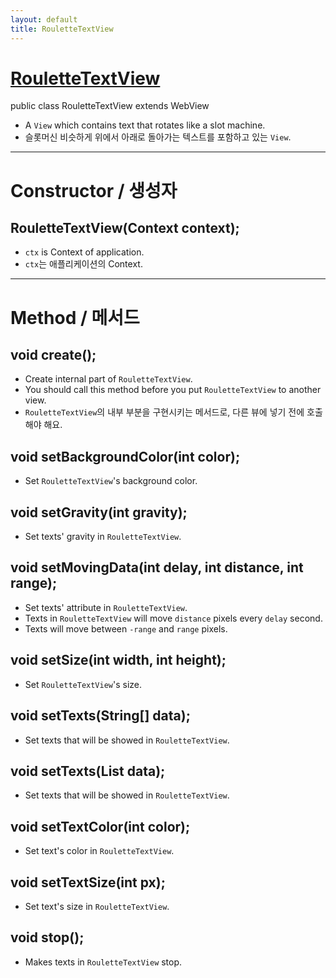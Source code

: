 ```yaml
---
layout: default
title: RouletteTextView
---
```


# [RouletteTextView](https://github.com/DarkTornado/RouletteTextView)
public class RouletteTextView extends WebView

* A `View` which contains text that rotates like a slot machine.
* 슬롯머신 비슷하게 위에서 아래로 돌아가는 텍스트를 포함하고 있는 `View`.

***

# Constructor / 생성자

## RouletteTextView(Context context);
* `ctx` is Context of application.
* `ctx`는 애플리케이션의 Context.

***

# Method / 메서드

## void create();
* Create internal part of `RouletteTextView`.
* You should call this method before you put `RouletteTextView` to another view.
* `RouletteTextView`의 내부 부분을 구현시키는 메서드로, 다른 뷰에 넣기 전에 호출해야 해요.

## void setBackgroundColor(int color);
* Set `RouletteTextView`'s background color.

## void setGravity(int gravity);
* Set texts' gravity in `RouletteTextView`.

## void setMovingData(int delay, int distance, int range);
* Set texts' attribute in `RouletteTextView`.
* Texts in `RouletteTextView` will move `distance` pixels every `delay` second.
* Texts will move between `-range` and `range` pixels.

## void setSize(int width, int height);
* Set `RouletteTextView`'s size.

## void setTexts(String[] data);
* Set texts that will be showed in `RouletteTextView`.

## void setTexts(List<String> data);
* Set texts that will be showed in `RouletteTextView`.

## void setTextColor(int color);
* Set text's color in `RouletteTextView`.

## void setTextSize(int px);
* Set text's size in `RouletteTextView`.

## void stop();
* Makes texts in `RouletteTextView` stop.
